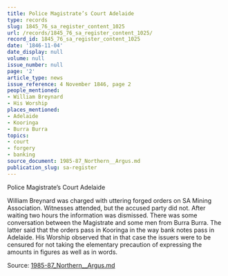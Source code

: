 ```yaml
---
title: Police Magistrate’s Court Adelaide
type: records
slug: 1845_76_sa_register_content_1025
url: /records/1845_76_sa_register_content_1025/
record_id: 1845_76_sa_register_content_1025
date: '1846-11-04'
date_display: null
volume: null
issue_number: null
page: '2'
article_type: news
issue_reference: 4 November 1846, page 2
people_mentioned:
- William Breynard
- His Worship
places_mentioned:
- Adelaide
- Kooringa
- Burra Burra
topics:
- court
- forgery
- banking
source_document: 1985-87_Northern__Argus.md
publication_slug: sa-register
---
```


Police Magistrate’s Court Adelaide

William Breynard was charged with uttering forged orders on SA Mining Association.  Witnesses attended, but the accused party did not.  After waiting two hours the information was dismissed.  There was some conversation between the Magistrate and some men from Burra Burra.  The latter said that the orders pass in Kooringa in the way bank notes pass in Adelaide.  His Worship observed that in that case the issuers were to be censured for not taking the elementary precaution of expressing the amounts in figures as well as in words.

Source: [1985-87_Northern__Argus.md](/downloads/markdown/1985-87_Northern__Argus.md)
